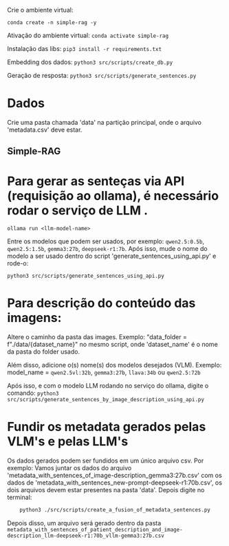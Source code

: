 Crie o ambiente virtual:

`conda create -n simple-rag -y`

Ativação do ambiente virtual:
`conda activate simple-rag`

Instalação das libs:
`pip3 install -r requirements.txt`

Embedding dos dados:
`python3 src/scripts/create_db.py`

Geração de resposta:
`python3 src/scripts/generate_sentences.py`

# Dados
Crie uma pasta chamada 'data' na partição principal, onde o arquivo 'metadata.csv' deve estar.

## Simple-RAG
# Para gerar as senteças via API (requisição ao ollama), é necessário rodar o serviço de LLM .

`ollama run <llm-model-name>`

Entre os modelos que podem ser usados, por exemplo: `qwen2.5:0.5b`, `qwen2.5:1.5b`, `gemma3:27b`, `deepseek-r1:7b`.
Após isso, mude o nome do modelo a ser usado dentro do script 'generate_sentences_using_api.py' e rode-o: 

`python3 src/scripts/generate_sentences_using_api.py`

# Para descrição do conteúdo das imagens: 
Altere o caminho da pasta das images. Exemplo: "data_folder = f"./data/{dataset_name}" no mesmo script, onde 'dataset_name' é o nome da pasta do folder usado.

Além disso, adicione o(s) nome(s) dos modelos desejados (VLM). 
Exemplo: model_name = `qwen2.5vl:32b`, `gemma3:27b`, `llava:34b` ou `qwen2.5:72b` 

Após isso, e com o modelo LLM rodando no serviço do ollama, digite o comando:
`python3 src/scripts/generate_sentences_by_image_description_using_api.py`

# Fundir os metadata gerados pelas VLM's e pelas LLM's
Os dados gerados podem ser fundidos em um único arquivo csv. Por exemplo: Vamos juntar os dados do arquivo 'metadata_with_sentences_of_image-description_gemma3:27b.csv' com os dados de 'metadata_with_sentences_new-prompt-deepseek-r1:70b.csv', os dois arquivos devem estar presentes na pasta 'data'. Depois digite no terminal:
```bash
    python3 ./src/scripts/create_a_fusion_of_metadata_sentences.py
```

Depois disso, um arquivo será gerado dentro da pasta `metadata_with_sentences_of_patient_description_and_image-description_llm-deepseek-r1:70b_vllm-gemma3:27b.csv`